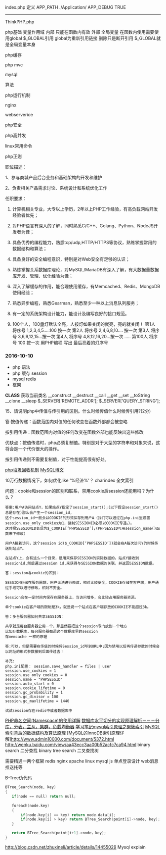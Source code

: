 index.php
定义 APP_PATH  ./Application/
     APP_DEBUG TRUE

--------------------------------------------------

ThinkPHP.php


php基础 
变量作用域
  内部  只能在函数内有效
  外部  全局变量 在函数内使用需要使用global $_GLOBAL引用
  global为重新引用链接 删除只是断开引用
  $_GLOBAL就是全局变量本身

php缓存

php mvc

mysql

算法

php运行机制

nginx

webserverice

php安全

php高并发

linux常用命令

php正则





职位描述：

1、参与商城产品后台业务和基础架构的开发和维护

2、负责相关产品需求讨论、系统设计和系统优化工作



任职要求：

1. 计算机相关专业，大专以上学历，2年以上PHP工作经验，有高负载网站开发经验者优先；

2. 对PHP语言有深入的了解，同时熟悉C/C++、Golang、Python、NodeJS开发者为佳；

3. 具备优秀的编程能力，熟悉tcp/udp,HTTP/HTTPS等协议，熟练掌握常用的数据结构和算法；

4. 具备良好的安全编程意识，特别是对Web安全有足够的认识；

5. 熟练掌握关系数据库理论，对MySQL/MariaDB有深入了解，有大数据量数据库开发、管理、优化经验为佳；

6. 深入了解缓存的作用，能合理使用缓存，有Memcached、Redis、MongoDB使用经验；

7. 熟悉异步编程，熟悉Gearman，熟悉至少一种以上消息队列服务；

8. 有一定的系统架构设计能力，能设计及编写良好的接口规范。

9. 100个人，100盏灯默认全亮，人按灯如果关闭的就亮，亮的就关闭！
第1人 将序号 1,2,3,4,5.....100 按一次
第2人 将序号 2,4,6,8,10.... 按一次
第3人 将序号 3,6,9,12,15...按一次
第4人 将序号 4,8,12,16,20...按一次 
.....
第100人 将序号 100 按一次
用PHP编程 写出 最后亮着的灯序号



### 2016-10-10
- php 语法
- php 缓存 session
- mysql redis
- 框架

__CLASS__ 获取当前类名
__construct
__destruct
__call
__get
__set
__toString
__clone
__sleep
$_SERVER['REMOTE_ADDR'];
$_SERVER['QUERY_STRING'];

15、请说明php中传值与传引用的区别。什么时候传值什么时候传引用?(2分)

答:按值传递：函数范围内对值的任何改变在函数外部都会被忽略

按引用传递：函数范围内对值的任何改变在函数外部也能反映出这些修改

优缺点：按值传递时，php必须复制值。特别是对于大型的字符串和对象来说，这将会是一个代价很大的操作。

按引用传递则不需要复制值，对于性能提高很有好处。

[php垃圾回收机制](http://www.cnblogs.com/lovehappying/p/3679356.html)
[MySQL博文](http://www.cnblogs.com/ggjucheng/archive/2012/11/11/2765469.html)

10万行数据情况下，如何优化like '%经济%'？
charindex
全文索引

问题：cookie和session的区别和联系，禁用cookie后session还能用吗？为什么？

```
答案:用户A访问站点Y，如果站点Y指定了session_start();(以下假设session_start()总是存在)那么会产生一个session_id,
这个session_id一般会以COOKIE的形式保存到用户A（我们可以通过在php.ini里设置session.use_only_cookies为1，强制SESSIONID必须以COOKIE专递。）。
这时候SESSIONID表现为$_COOKIE[‘PHPSESSID’];(PHPSESSID可用session_name()函数来下修改)

用户A接着访问，这个session id($_COOKID[‘PHPSESSID’])就会在A每次访问Y的时候传送到站点Y。

在站点Y上，会有这么一个目录，是用来保存SESSION的实际数据的。站点Y接收到sessionid,然后通过session id,来获得与SESSION数据的关联，并返回SESSION数据。

答：session与cookie的区别：

SESSION存储在服务器端，用户无法进行修改，相对比较安全，COOKIE存储在客户端，用户通过手段可以进行修改，相对不安全。

Session会在一定时间内保存在服务器上，当访问增多，会比较占用服务器资源。

单个cookie在客户端的限制是3k，就是说一个站点在客户端存放的COOKIE不能超过3k。

答：多台服务器如何共享SESSION：

共享就是每台服务器公用一个，那显然要把这个session专门放到一个地方
比如存数据库，每台服务器都调这个数据库里的session
存memcache 一样的原理

答:可以，但是需要在传值的时候将Session_id写到URL中;因为禁用以后再传递参数的时候会以网址的形式参数接到后面传过去！

补充:
php.ini配置： session.save_handler = files | user
session.use_cookies = 1
session.use_only_cookies = 0
session.name = "PHPSESSID"
session.auto_start = 0
session.cookie_lifetime = 0
session.gc_probability = 1
session.gc_divisor = 100
session.gc_maxlifetime = 1440

试试session存在redis中或者数据库中

```

[PHP命名空间(Namespace)的使用详解](http://www.cnblogs.com/kuyuecs/p/3556421.html)
[数据库水平切分的实现原理解析－－－分库，分表，主从，集群，负载均衡器](http://zhengdl126.iteye.com/blog/419850)
[学习笔记mysql索引原理之聚簇索引](http://blog.csdn.net/superhosts/article/details/25641787)
[MySQL索引背后的数据结构及算法原理](http://blog.jobbole.com/24006/)
[MySQL的InnoDB索引原理详解]http://www.admin10000.com/document/5372.html
http://wenku.baidu.com/view/aa43ecc3aa00b52acfc7ca94.html
binary search 二分查找
binary tree search 二叉查找树

需要精通一两个框架 redis nginx apache linux  mysql js 单点登录设计 web消息推送扥等

B-Tree伪代码
```c
BTree_Search(node, key)
{
   if(node == null) return null;
   
   foreach(node.key)
   {
       if(node.key[i] == key) return node.data[i];
       if(node.key[i] > key) return BTree_Search(point[i]->node, key);
   }

   return BTree_Search(point[i+1]->node，key);
}
```

http://blog.csdn.net/zhuxineli/article/details/14455029 Mysql explain
